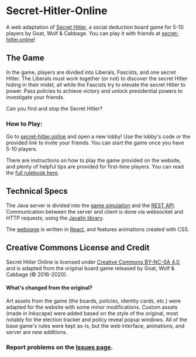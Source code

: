 # Secret-Hitler-Online
A web adaptation of [Secret Hitler](https://secrethitler.com), a social deduction board game for 5-10 players by Goat, Wolf & Cabbage. You can play it with friends at [secret-hitler.online](https://secret-hitler.online)!

## The Game
In the game, players are divided into Liberals, Fascists, and one secret Hitler. The Liberals must work together (or not) to discover the secret Hitler hiding in their midst, all while the Fascists try to elevate the secret Hitler to power. Pass policies to achieve victory and unlock presidential powers to investigate your friends. 

Can you find and stop the Secret Hitler?

### How to Play: 
Go to [secret-hitler.online](https://secret-hitler.online) and open a new lobby! Use the lobby's code or the provided link to invite your friends. You can start the game once you have 5-10 players.

There are instructions on how to play the game provided on the website, and plenty of helpful tips are provided for first-time players. You can read the [full rulebook here](https://cdn.vapid.site/sites/a67e0c72-4902-4365-a899-3386df73c2c4/assets/Secret_Hitler_Rules-023bc755617986cb2276a3b6920e43e0.pdf).

## Technical Specs
The Java server is divided into the [game simulation](src/main/java/game) and the [REST API](src/main/java/server). Communication between the server and client is done via websocket and HTTP requests, using the [Javalin library](https://javalin.io/).

The [webpage](/secret-hitler-online-interface) is written in [React](https://reactjs.org/), and features animations created with CSS.

## Creative Commons License and Credit
Secret Hitler Online is licensed under [Creative Commons BY-NC-SA 4.0](https://creativecommons.org/licenses/by-nc-sa/4.0/), and is adapted from the original board game released by Goat, Wolf & Cabbage (© 2016-2020).

#### What's changed from the original?
Art assets from the game (the boards, policies, identity cards, etc.) were adapted for the website with some minor modifications. 
Custom assets (made in Inkscape) were added based on the style of the original, most notably for the election tracker and policy reveal popup windows.
All of the base game's rules were kept as-is, but the web interface, animations, and server are new additions.

### Report problems on the [Issues page](https://github.com/ShrimpCryptid/Secret-Hitler-Online/issues).
